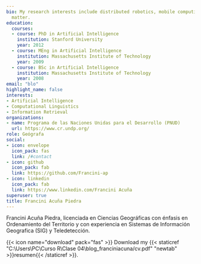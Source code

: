 ```yaml
---
bio: My research interests include distributed robotics, mobile computing and programmable
  matter.
education:
  courses:
  - course: PhD in Artificial Intelligence
    institution: Stanford University
    year: 2012
  - course: MEng in Artificial Intelligence
    institution: Massachusetts Institute of Technology
    year: 2009
  - course: BSc in Artificial Intelligence
    institution: Massachusetts Institute of Technology
    year: 2008
email: "blo"
highlight_name: false
interests:
- Artificial Intelligence
- Computational Linguistics
- Information Retrieval
organizations:
- name: Programa de las Naciones Unidas para el Desarrollo (PNUD)
  url: https://www.cr.undp.org/
role: Geógrafa 
social:
- icon: envelope
  icon_pack: fas
  link: /#contact
- icon: github
  icon_pack: fab
  link: https://github.com/Francini-ap
- icon: linkedin
  icon_pack: fab
  link: https://www.linkedin.com/Francini Acuña
superuser: true
title: Francini Acuña Piedra
---
```


Francini Acuña Piedra, licenciada en Ciencias Geográficas con énfasis en Ordenamiento del Territorio y con experiencia en  Sistemas de Información Geografica (SIG) y Teledetección. 


{{< icon name="download" pack="fas" >}} Download my {{< staticref "C:\Users\PC\Curso R\Clase 04\blog_franciniacuna/cv.pdf" "newtab" >}}resumen{{< /staticref >}}.
